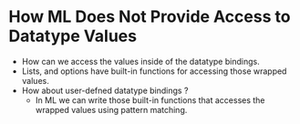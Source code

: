 # How ML Does Not Provide Access to Datatype Values

* How can we access the values inside of the datatype bindings.
* Lists, and options have built-in functions for accessing those wrapped values.
* How about user-defned datatype bindings ?
    * In ML we can write those built-in functions that accesses the wrapped values using pattern matching.
